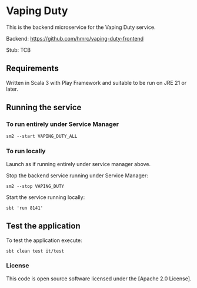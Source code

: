 # Vaping Duty
This is the backend microservice for the Vaping Duty service.

Backend: https://github.com/hmrc/vaping-duty-frontend

Stub: TCB

## Requirements
Written in Scala 3 with Play Framework and suitable to be run on JRE 21 or later.

## Running the service

### To run entirely under Service Manager
```
sm2 --start VAPING_DUTY_ALL
```

### To run locally
Launch as if running entirely under service manager above.

Stop the backend service running under Service Manager:
```
sm2 --stop VAPING_DUTY 
```

Start the service running locally:
```
sbt 'run 8141'
```

## Test the application

To test the application execute:

```
sbt clean test it/test
```

### License

This code is open source software licensed under the [Apache 2.0 License].

